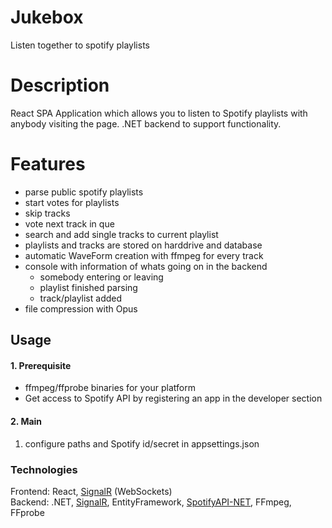 # Jukebox
Listen together to spotify playlists

# Description
React SPA Application which allows you to listen to Spotify playlists with anybody visiting the page.
.NET backend to support functionality.

# Features 
- parse public spotify playlists
- start votes for playlists
- skip tracks
- vote next track in que
- search and add single tracks to current playlist
- playlists and tracks are stored on harddrive and database
- automatic WaveForm creation with ffmpeg for every track
- console with information of whats going on in the backend
    - somebody entering or leaving
    - playlist finished parsing
    - track/playlist added
- file compression with Opus    
## Usage
#### 1. Prerequisite
- ffmpeg/ffprobe binaries for your platform  
- Get access to Spotify API by registering an app in the developer section
#### 2. Main
1. configure paths and Spotify id/secret in appsettings.json

### Technologies
Frontend: React, [SignalR](https://github.com/SignalR/SignalR) (WebSockets)  
Backend: .NET, [SignalR](https://github.com/SignalR/SignalR), EntityFramework, [SpotifyAPI-NET](https://johnnycrazy.github.io/SpotifyAPI-NET/), FFmpeg, FFprobe

